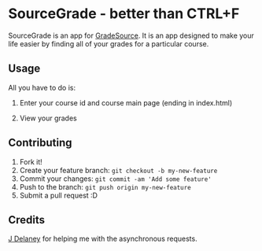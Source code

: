 # SourceGrade - better than CTRL+F

SourceGrade is an app for [GradeSource](http://www.gradesource.com/). It is an
app designed to make your life easier by finding all of your grades for a
particular course.


## Usage

All you have to do is:

1) Enter your course id and course main page (ending in index.html)

2) View your grades

## Contributing

1. Fork it!
2. Create your feature branch: `git checkout -b my-new-feature`
3. Commit your changes: `git commit -am 'Add some feature'`
4. Push to the branch: `git push origin my-new-feature`
5. Submit a pull request :D

## Credits

[J Delaney](https://github.com/j-delaney) for helping me with the asynchronous
requests.
